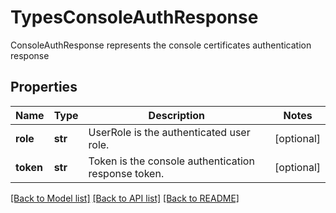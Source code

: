 # TypesConsoleAuthResponse

ConsoleAuthResponse represents the console certificates authentication response

## Properties
Name | Type | Description | Notes
------------ | ------------- | ------------- | -------------
**role** | **str** | UserRole is the authenticated user role.  | [optional] 
**token** | **str** | Token is the console authentication response token.  | [optional] 

[[Back to Model list]](../README.md#documentation-for-models) [[Back to API list]](../README.md#documentation-for-api-endpoints) [[Back to README]](../README.md)


